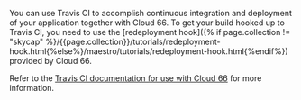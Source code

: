 
You can use Travis CI to accomplish continuous integration and deployment of your application together with Cloud 66. To get your build hooked up to Travis CI, you need to use the [redeployment hook]({% if page.collection != "skycap" %}/{{page.collection}}/tutorials/redeployment-hook.html{%else%}/maestro/tutorials/redeployment-hook.html{%endif%}) provided by Cloud 66.

Refer to the [Travis CI documentation for use with Cloud 66](http://docs.travis-ci.com/user/deployment/cloud66/) for more information.
